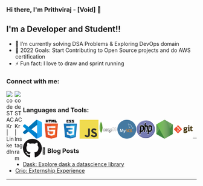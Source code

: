 ### Hi there, I'm Prithviraj - [Void] 👋

## I'm a Developer and Student!!

- 🌱 I’m currently solving DSA Problems & Exploring DevOps domain
- 🥅 2022 Goals: Start Contributing to Open Source projects and do AWS certification
- ⚡ Fun fact: I love to draw and sprint running

### Connect with me:

[<img align="left" alt="codeSTACKr | LinkedIn" width="22px" src="https://cdn.jsdelivr.net/npm/simple-icons@v3/icons/linkedin.svg" />][linkedin]
[<img align="left" alt="codeSTACKr | Instagram" width="22px" src="https://cdn.jsdelivr.net/npm/simple-icons@v3/icons/instagram.svg" />][instagram]

<br />

### Languages and Tools:

<img align="left" alt="Visual Studio Code" width="50px" src="https://raw.githubusercontent.com/github/explore/80688e429a7d4ef2fca1e82350fe8e3517d3494d/topics/visual-studio-code/visual-studio-code.png" />
<img align="left" alt="HTML5" width="50px" src="https://raw.githubusercontent.com/github/explore/80688e429a7d4ef2fca1e82350fe8e3517d3494d/topics/html/html.png" />
<img align="left" alt="CSS3" width="50px" src="https://raw.githubusercontent.com/github/explore/80688e429a7d4ef2fca1e82350fe8e3517d3494d/topics/css/css.png" />
<img align="left" alt="JavaScript" width="50px" src="https://raw.githubusercontent.com/github/explore/80688e429a7d4ef2fca1e82350fe8e3517d3494d/topics/javascript/javascript.png" />
<img align="left" alt="Mongodb" height="50px" width="50px" src="https://github.com/Prithviraj2511/Prithviraj2511/blob/main/mongodb.png" />
<img align="left" alt="MySQL" height="50px" width="50px" src="https://github.com/Prithviraj2511/Prithviraj2511/blob/main/mysql.png" />
<img align="left" alt="PHP" height="50px" width="50px" src="https://github.com/Prithviraj2511/Prithviraj2511/blob/main/php.png" />

<img align="left" alt="Node.js" width="50px" src="https://raw.githubusercontent.com/github/explore/80688e429a7d4ef2fca1e82350fe8e3517d3494d/topics/nodejs/nodejs.png" />
<img align="left" alt="Git" width="50px" src="https://raw.githubusercontent.com/github/explore/80688e429a7d4ef2fca1e82350fe8e3517d3494d/topics/git/git.png" />
<img align="left" alt="GitHub" width="50px" src="https://raw.githubusercontent.com/github/explore/78df643247d429f6cc873026c0622819ad797942/topics/github/github.png" />

<br />
<br />

---

### 📕 Blog Posts

<!-- BLOG-POST-LIST:START -->
- [Dask: Explore dask a datascience library](https://inblog.in/Fast-Your-Task-With-Dask-3elFowxZEs)
- [Crio: Externship Experience](https://prithvirajpatil2511.medium.com/externship-experience-with-crio-stage-1-8d09f881781c)
<!-- BLOG-POST-LIST:END -->

---




[instagram]: https://www.instagram.com/prithvirajpatil.4544/
[linkedin]: https://www.linkedin.com/in/prithviraj-patil-1480891a0/

